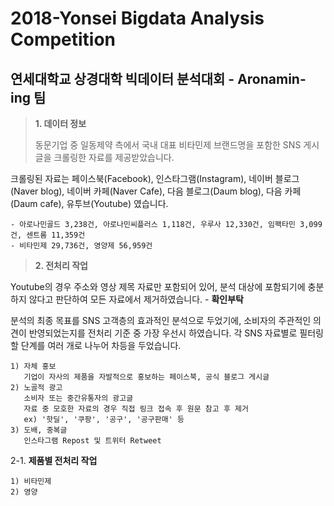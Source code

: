 # 2018-Yonsei Bigdata Analysis Competition
## 연세대학교 상경대학 빅데이터 분석대회 - Aronamin-ing 팀

> **1. 데이터 정보**
>
>동문기업 중 일동제약 측에서 국내 대표 비타민제 브랜드명을 포함한 SNS 게시글을 크롤링한 자료를 제공받았습니다.

크롤링된 자료는 페이스북(Facebook), 인스타그램(Instagram), 네이버 블로그(Naver blog), 네이버 카페(Naver Cafe), 다음 블로그(Daum blog), 다음 카페(Daum cafe), 유투브(Youtube) 였습니다.

	- 아로나민골드 3,238건, 아로나민씨플러스 1,118건, 우루사 12,330건, 임팩타민 3,099건, 센트룸 11,359건
	- 비타민제 29,736건, 영양제 56,959건

> **2. 전처리 작업**

Youtube의 경우 주소와 영상 제목 자료만 포함되어 있어, 분석 대상에 포함되기에 충분하지 않다고 판단하여 모든 자료에서 제거하였습니다. - __확인부탁__

분석의 최종 목표를 SNS 고객층의 효과적인 분석으로 두었기에, 소비자의 주관적인 의견이 반영되었는지를 전처리 기준 중 가장 우선시 하였습니다.
각 SNS 자료별로 필터링할 단계를 여러 개로 나누어 차등을 두었습니다.

	1) 자체 홍보
	   기업이 자사의 제품을 자발적으로 홍보하는 페이스북, 공식 블로그 게시글
	2) 노골적 광고
	   소비자 또는 중간유통자의 광고글
	   자료 중 모호한 자료의 경우 직접 링크 접속 후 원문 참고 후 제거
	   ex) '핫딜', '쿠팡', '공구', '공구판매' 등
	3) 도배, 중복글
	   인스타그램 Repost 및 트위터 Retweet

2-1. **제품별 전처리 작업**

	1) 비타민제
	2) 영양

